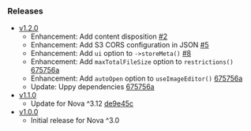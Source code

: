 ### Releases
- [v1.2.0](https://github.com/ahmedkandel/nova-s3-multipart-upload/releases/tag/v1.2.0) 
	- Enhancement: Add content disposition [#2](https://github.com/ahmedkandel/nova-s3-multipart-upload/issues/2)
	- Enhancement: Add S3 CORS configuration in JSON [#5](https://github.com/ahmedkandel/nova-s3-multipart-upload/pull/5)
	- Enhancement: Add `ui` option to `->storeMeta()` [#8](https://github.com/ahmedkandel/nova-s3-multipart-upload/issues/8)
	- Enhancement: Add `maxTotalFileSize` option to `restrictions()` [675756a](https://github.com/laravel/nova/commit/675756aded0608086bbf338447ba30c60c09875c)
	- Enhancement: Add `autoOpen` option to `useImageEditor()` [675756a](https://github.com/laravel/nova/commit/675756aded0608086bbf338447ba30c60c09875c)
	- Update: Uppy dependencies [675756a](https://github.com/laravel/nova/commit/675756aded0608086bbf338447ba30c60c09875c)
- [v1.1.0](https://github.com/ahmedkandel/nova-s3-multipart-upload/releases/tag/v1.1.0) 
	- Update for Nova ^3.12 [de9e45c](https://github.com/laravel/nova/commit/de9e45c63de26b99bc7b4bdea80253c672bb0f5f)
- [v1.0.0](https://github.com/ahmedkandel/nova-s3-multipart-upload/releases/tag/v1.0.0) 
	- Initial release for Nova ^3.0
